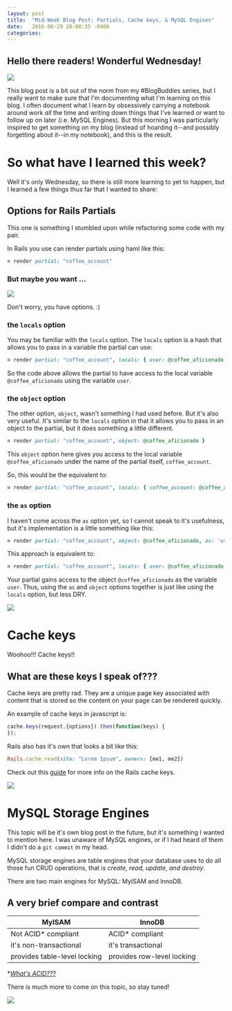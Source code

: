```yaml
---
layout: post
title:  "Mid-Week Blog Post: Partials, Cache keys, & MySQL Engines"
date:   2016-06-29 20:00:35 -0400
categories: 
---
```


## Hello there readers! Wonderful Wednesday!

![](http://i.giphy.com/26tPd9QiB0qSPKSzK.gif=100x20)

This blog post is a bit out of the norm from my #BlogBuddies series, but I really want to make sure that I'm documenting what I'm learning on this blog. I often document what I learn by obsessively carrying a notebook around work *all* the time and writing down things that I've learned or want to follow up on later (i.e. MySQL Engines). But this morning I was particularly inspired to get something on my blog (instead of hoarding it--and possibly forgetting about it--in my notebook), and this is the result.

# So what have I learned this week?
Well it's only Wednesday, so there is still more learning to yet to happen, but I learned a few things thus far that I wanted to share:

## Options for Rails Partials

This one is something I stumbled upon while refactoring some code with my pair. 

In Rails you use can render partials using haml like this:

```ruby
= render partial: "coffee_account" 
```

### But maybe you want ...
![](http://i.giphy.com/KpB7H0EPBWdDW.gif)

Don't worry, you have options. :) 

### the `locals` option
You may be familiar with the `locals` option. The `locals` option is a hash that allows you to pass in a variable the partial can use:

```ruby
= render partial: "coffee_account", locals: { user: @coffee_aficionado }
```
So the code above allows the partial to have access to the local variable `@coffee_aficionado` using the variable `user`.

### the `object` option
The other option, `object`, wasn't something I had used before. But it's also very useful. It's similar to the `locals` option in that it allows you to pass in an object to the partial, but it does something a little different. 

```ruby
= render partial: "coffee_account", object: @coffee_aficionado } 
```

This `object` option here gives you access to the local variable `@coffee_aficionado` under the name of the partial itself, `coffee_account`. 

So, this would be the equivalent to: 


```ruby
= render partial: "coffee_account", locals: { coffee_account: @coffee_aficionado } 
```

### the `as` option
I haven't come across the `as` option yet, so I cannot speak to it's usefulness, but it's implementation is a little something like this:

```ruby
= render partial: "coffee_account", object: @coffee_aficionado, as: 'user' 
``` 
This approach is equivalent to:

```ruby
= render partial: "coffee_account", locals: { user: @coffee_aficionado } 
```
Your partial gains access to the object `@coffee_aficionado` as the variable `user`. Thus, using the `as` and `object` options together is just like using the `locals` option, but less DRY.

![](http://i.giphy.com/aMs2phB9gvHji.gif)

# Cache keys
Woohoo!!! Cache keys!! 

## What are these keys I speak of???
Cache keys are pretty rad. They are a unique page key associated with content that is stored so the content on your page can be rendered quickly. 

An example of cache keys in javascript is:

```javascript
cache.keys(request,{options}).then(function(keys) {
});
```

Rails also has it's own that looks a bit like this:

```ruby
Rails.cache.read(site: "Lorem Ipsum", owners: [me1, me2])
```
Check out this [guide](http://guides.rubyonrails.org/caching_with_rails.html#cache-keys) for more info on the Rails cache keys. 

![](http://i.giphy.com/iC2JWHL1MhG7e.gif)

# MySQL Storage Engines
This topic will be it's own blog post in the future, but it's something I wanted to mention here. I was unaware of MySQL engines, or if I had heard of them I didn't do a `git commit` in my head. 

MySQL storage engines are table engines that your database uses to do all those fun CRUD operations, that is *create, read, update, and destroy*. 

There are two main engines for MySQL: MyISAM and InnoDB. 

## A very brief compare and contrast

| **MyISAM** | **InnoDB** |
| ------ | ----------- |
| Not ACID* compliant| ACID* compliant |
| it's non-transactional| it's transactional |
| provides table-level locking |  provides row-level locking|


**[What's ACID???](https://en.wikipedia.org/wiki/ACID)*

There is much more to come on this topic, so stay tuned!

![](http://i.giphy.com/GroNK2MPxjjeU.gif)

